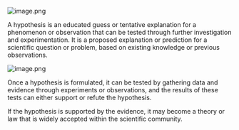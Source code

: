 ![image.png](attachment:image.png)

A hypothesis is an educated guess or tentative explanation for a phenomenon or observation that can be tested through further investigation and experimentation. It is a proposed explanation or prediction for a scientific question or problem, based on existing knowledge or previous observations.

![image.png](attachment:image.png)

Once a hypothesis is formulated, it can be tested by gathering data and evidence through experiments or observations, and the results of these tests can either support or refute the hypothesis. 

If the hypothesis is supported by the evidence, it may become a theory or law that is widely accepted within the scientific community.